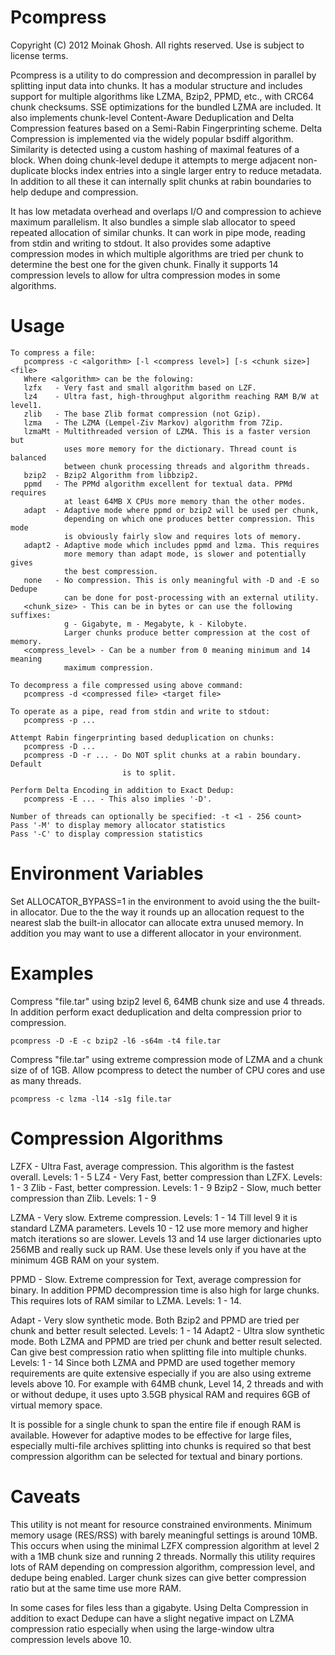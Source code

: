 Pcompress
=========

Copyright (C) 2012 Moinak Ghosh. All rights reserved.
Use is subject to license terms.

Pcompress is a utility to do compression and decompression in parallel by
splitting input data into chunks. It has a modular structure and includes
support for multiple algorithms like LZMA, Bzip2, PPMD, etc., with CRC64
chunk checksums. SSE optimizations for the bundled LZMA are included. It
also implements chunk-level Content-Aware Deduplication and Delta
Compression features based on a Semi-Rabin Fingerprinting scheme. Delta
Compression is implemented via the widely popular bsdiff algorithm.
Similarity is detected using a custom hashing of maximal features of a
block. When doing chunk-level dedupe it attempts to merge adjacent
non-duplicate blocks index entries into a single larger entry to reduce
metadata. In addition to all these it can internally split chunks at
rabin boundaries to help dedupe and compression.

It has low metadata overhead and overlaps I/O and compression to achieve
maximum parallelism. It also bundles a simple slab allocator to speed
repeated allocation of similar chunks. It can work in pipe mode, reading
from stdin and writing to stdout. It also provides some adaptive compression
modes in which multiple algorithms are tried per chunk to determine the best
one for the given chunk. Finally it supports 14 compression levels to allow
for ultra compression modes in some algorithms.

Usage
=====

    To compress a file:
       pcompress -c <algorithm> [-l <compress level>] [-s <chunk size>] <file>
       Where <algorithm> can be the folowing:
       lzfx   - Very fast and small algorithm based on LZF.
       lz4    - Ultra fast, high-throughput algorithm reaching RAM B/W at level1.
       zlib   - The base Zlib format compression (not Gzip).
       lzma   - The LZMA (Lempel-Ziv Markov) algorithm from 7Zip.
       lzmaMt - Multithreaded version of LZMA. This is a faster version but
                uses more memory for the dictionary. Thread count is balanced
                between chunk processing threads and algorithm threads.
       bzip2  - Bzip2 Algorithm from libbzip2.
       ppmd   - The PPMd algorithm excellent for textual data. PPMd requires
                at least 64MB X CPUs more memory than the other modes.
       adapt  - Adaptive mode where ppmd or bzip2 will be used per chunk,
                depending on which one produces better compression. This mode
                is obviously fairly slow and requires lots of memory.
       adapt2 - Adaptive mode which includes ppmd and lzma. This requires
                more memory than adapt mode, is slower and potentially gives
                the best compression.
       none   - No compression. This is only meaningful with -D and -E so Dedupe
                can be done for post-processing with an external utility.
       <chunk_size> - This can be in bytes or can use the following suffixes:
                g - Gigabyte, m - Megabyte, k - Kilobyte.
                Larger chunks produce better compression at the cost of memory.
       <compress_level> - Can be a number from 0 meaning minimum and 14 meaning
                maximum compression.

    To decompress a file compressed using above command:
       pcompress -d <compressed file> <target file>

    To operate as a pipe, read from stdin and write to stdout:
       pcompress -p ...

    Attempt Rabin fingerprinting based deduplication on chunks:
       pcompress -D ...
       pcompress -D -r ... - Do NOT split chunks at a rabin boundary. Default
                             is to split.

    Perform Delta Encoding in addition to Exact Dedup:
       pcompress -E ... - This also implies '-D'.

    Number of threads can optionally be specified: -t <1 - 256 count>
    Pass '-M' to display memory allocator statistics
    Pass '-C' to display compression statistics

Environment Variables
=====================

Set ALLOCATOR_BYPASS=1 in the environment to avoid using the the built-in
allocator. Due to the the way it rounds up an allocation request to the nearest
slab the built-in allocator can allocate extra unused memory. In addition you
may want to use a different allocator in your environment.

Examples
========

Compress "file.tar" using bzip2 level 6, 64MB chunk size and use 4 threads. In
addition perform exact deduplication and delta compression prior to compression.

    pcompress -D -E -c bzip2 -l6 -s64m -t4 file.tar

Compress "file.tar" using extreme compression mode of LZMA and a chunk size of
of 1GB. Allow pcompress to detect the number of CPU cores and use as many threads.

    pcompress -c lzma -l14 -s1g file.tar

Compression Algorithms
======================

LZFX	- Ultra Fast, average compression. This algorithm is the fastest overall.
	  Levels: 1 - 5
LZ4	- Very Fast, better compression than LZFX.
	  Levels: 1 - 3
Zlib	- Fast, better compression.
	  Levels: 1 - 9
Bzip2	- Slow, much better compression than Zlib.
	  Levels: 1 - 9

LZMA	- Very slow. Extreme compression.
	  Levels: 1 - 14
          Till level 9 it is standard LZMA parameters. Levels 10 - 12 use
          more memory and higher match iterations so are slower. Levels
          13 and 14 use larger dictionaries upto 256MB and really suck up
          RAM. Use these levels only if you have at the minimum 4GB RAM on
          your system.

PPMD	- Slow. Extreme compression for Text, average compression for binary.
          In addition PPMD decompression time is also high for large chunks.
          This requires lots of RAM similar to LZMA.
	  Levels: 1 - 14.

Adapt	- Very slow synthetic mode. Both Bzip2 and PPMD are tried per chunk and
	  better result selected.
	  Levels: 1 - 14
Adapt2	- Ultra slow synthetic mode. Both LZMA and PPMD are tried per chunk and
	  better result selected. Can give best compression ratio when splitting
	  file into multiple chunks.
	  Levels: 1 - 14
          Since both LZMA and PPMD are used together memory requirements are
          quite extensive especially if you are also using extreme levels above
          10. For example with 64MB chunk, Level 14, 2 threads and with or without
          dedupe, it uses upto 3.5GB physical RAM and requires 6GB of virtual
          memory space.

It is possible for a single chunk to span the entire file if enough RAM is
available. However for adaptive modes to be effective for large files, especially
multi-file archives splitting into chunks is required so that best compression
algorithm can be selected for textual and binary portions.

Caveats
=======
This utility is not meant for resource constrained environments. Minimum memory
usage (RES/RSS) with barely meaningful settings is around 10MB. This occurs when
using the minimal LZFX compression algorithm at level 2 with a 1MB chunk size and
running 2 threads.
Normally this utility requires lots of RAM depending on compression algorithm,
compression level, and dedupe being enabled. Larger chunk sizes can give
better compression ratio but at the same time use more RAM.

In some cases for files less than a gigabyte. Using Delta Compression in addition
to exact Dedupe can have a slight negative impact on LZMA compression ratio
especially when using the large-window ultra compression levels above 10.
